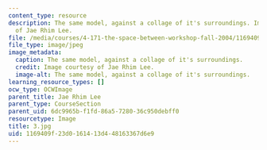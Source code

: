 ```yaml
---
content_type: resource
description: The same model, against a collage of it's surroundings. Image courtesy
  of Jae Rhim Lee.
file: /media/courses/4-171-the-space-between-workshop-fall-2004/1169409f23d0161413d448163367d6e9_3.jpg
file_type: image/jpeg
image_metadata:
  caption: The same model, against a collage of it's surroundings.
  credit: Image courtesy of Jae Rhim Lee.
  image-alt: The same model, against a collage of it's surroundings.
learning_resource_types: []
ocw_type: OCWImage
parent_title: Jae Rhim Lee
parent_type: CourseSection
parent_uid: 6dc9965b-f1fd-86a5-7280-36c950debff0
resourcetype: Image
title: 3.jpg
uid: 1169409f-23d0-1614-13d4-48163367d6e9
---
```

